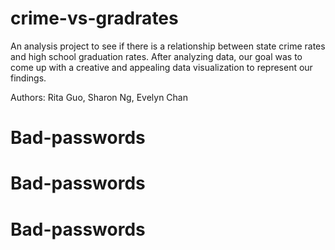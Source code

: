 # crime-vs-gradrates
An analysis project to see if there is a relationship between state crime rates and high school graduation rates. After analyzing data, our goal was to come up with a creative and appealing data visualization to represent our findings. 

Authors: Rita Guo, Sharon Ng, Evelyn Chan
# Bad-passwords
# Bad-passwords
# Bad-passwords
